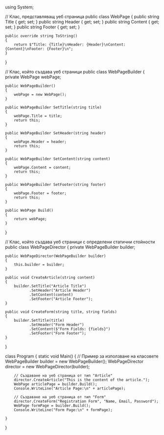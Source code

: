 using System;

// Клас, представляващ уеб страница
public class WebPage
{
    public string Title { get; set; }
    public string Header { get; set; }
    public string Content { get; set; }
    public string Footer { get; set; }

    public override string ToString()
    {
        return $"Title: {Title}\nHeader: {Header}\nContent: {Content}\nFooter: {Footer}\n";
    }
}

// Клас, който създава уеб страници
public class WebPageBuilder
{
    private WebPage webPage;

    public WebPageBuilder()
    {
        webPage = new WebPage();
    }

    public WebPageBuilder SetTitle(string title)
    {
        webPage.Title = title;
        return this;
    }

    public WebPageBuilder SetHeader(string header)
    {
        webPage.Header = header;
        return this;
    }

    public WebPageBuilder SetContent(string content)
    {
        webPage.Content = content;
        return this;
    }

    public WebPageBuilder SetFooter(string footer)
    {
        webPage.Footer = footer;
        return this;
    }

    public WebPage Build()
    {
        return webPage;
    }
}

// Клас, който създава уеб страници с определени статични стойности
public class WebPageDirector
{
    private WebPageBuilder builder;

    public WebPageDirector(WebPageBuilder builder)
    {
        this.builder = builder;
    }

    public void CreateArticle(string content)
    {
        builder.SetTitle("Article Title")
               .SetHeader("Article Header")
               .SetContent(content)
               .SetFooter("Article Footer");
    }

    public void CreateForm(string title, string fields)
    {
        builder.SetTitle(title)
               .SetHeader("Form Header")
               .SetContent($"Form Fields: {fields}")
               .SetFooter("Form Footer");
    }
}

class Program
{
    static void Main()
    {
        // Пример за използване на класовете
        WebPageBuilder builder = new WebPageBuilder();
        WebPageDirector director = new WebPageDirector(builder);

        // Създаване на уеб страница от тип "Article"
        director.CreateArticle("This is the content of the article.");
        WebPage articlePage = builder.Build();
        Console.WriteLine("Article Page:\n" + articlePage);

        // Създаване на уеб страница от тип "Form"
        director.CreateForm("Registration Form", "Name, Email, Password");
        WebPage formPage = builder.Build();
        Console.WriteLine("Form Page:\n" + formPage);

    }
}

